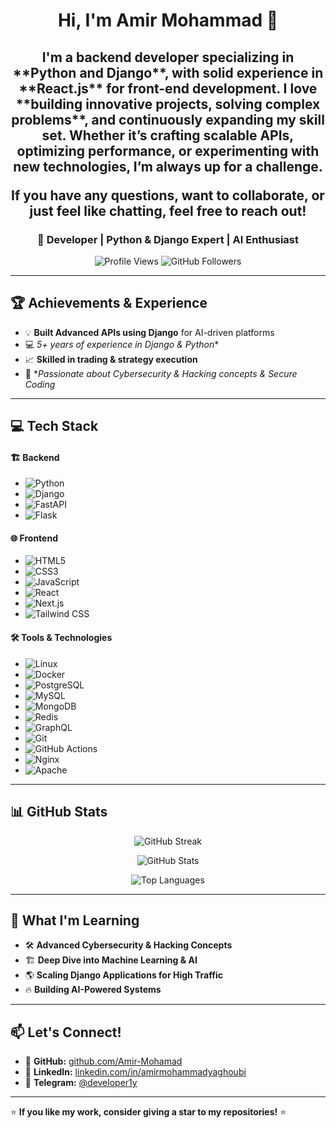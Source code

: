 <!-- Profile Header -->
<h1 align="center">Hi, I'm Amir Mohammad 👋</h1>
<h2 align="center"> I'm a backend developer specializing in **Python and Django**, with solid experience in **React.js** for front-end development. I love **building innovative projects, solving complex problems**, and continuously expanding my skill set. Whether it’s crafting scalable APIs, optimizing performance, or experimenting with new technologies, I’m always up for a challenge.  

If you have any questions, want to collaborate, or just feel like chatting, **feel free to reach out!**  
</h2>
<h3 align="center">🚀 Developer | Python & Django Expert | AI Enthusiast</h3>


<!-- Profile Stats & Badges -->
<p align="center">
  <img src="https://komarev.com/ghpvc/?username=Amir-Mohamad&label=Profile%20Views&color=0e75b6&style=flat" alt="Profile Views" />
  <img src="https://img.shields.io/github/followers/Amir-Mohamad?label=Followers&style=social" alt="GitHub Followers">
</p>

---

## 🏆 Achievements & Experience
- 💡 **Built Advanced APIs using Django** for AI-driven platforms  
- 💻 *5+ years of experience in Django & Python**  
- 📈 **Skilled in trading & strategy execution**  
- 🎯 **Passionate about Cybersecurity & Hacking concepts & Secure Coding*  

---
## 💻 **Tech Stack**

#### 🏗 **Backend**  
- ![Python](https://img.shields.io/badge/Python-3776AB?style=for-the-badge&logo=python&logoColor=white)  
- ![Django](https://img.shields.io/badge/Django-092E20?style=for-the-badge&logo=django&logoColor=white)  
- ![FastAPI](https://img.shields.io/badge/FastAPI-009688?style=for-the-badge&logo=fastapi&logoColor=white)  
- ![Flask](https://img.shields.io/badge/Flask-000000?style=for-the-badge&logo=flask&logoColor=white)  
 

#### 🌐 **Frontend**  
- ![HTML5](https://img.shields.io/badge/HTML5-E34F26?style=for-the-badge&logo=html5&logoColor=white)  
- ![CSS3](https://img.shields.io/badge/CSS3-1572B6?style=for-the-badge&logo=css3&logoColor=white)  
- ![JavaScript](https://img.shields.io/badge/JavaScript-F7DF1E?style=for-the-badge&logo=javascript&logoColor=black)  
- ![React](https://img.shields.io/badge/React-61DAFB?style=for-the-badge&logo=react&logoColor=black)  
- ![Next.js](https://img.shields.io/badge/Next.js-000000?style=for-the-badge&logo=nextdotjs&logoColor=white)  
- ![Tailwind CSS](https://img.shields.io/badge/Tailwind%20CSS-06B6D4?style=for-the-badge&logo=tailwindcss&logoColor=white)  

#### 🛠 **Tools & Technologies**  
- ![Linux](https://img.shields.io/badge/Linux-FCC624?style=for-the-badge&logo=linux&logoColor=black)  
- ![Docker](https://img.shields.io/badge/Docker-2496ED?style=for-the-badge&logo=docker&logoColor=white)  
- ![PostgreSQL](https://img.shields.io/badge/PostgreSQL-336791?style=for-the-badge&logo=postgresql&logoColor=white)  
- ![MySQL](https://img.shields.io/badge/MySQL-4479A1?style=for-the-badge&logo=mysql&logoColor=white)  
- ![MongoDB](https://img.shields.io/badge/MongoDB-47A248?style=for-the-badge&logo=mongodb&logoColor=white)  
- ![Redis](https://img.shields.io/badge/Redis-DC382D?style=for-the-badge&logo=redis&logoColor=white)  
- ![GraphQL](https://img.shields.io/badge/GraphQL-E10098?style=for-the-badge&logo=graphql&logoColor=white)  
- ![Git](https://img.shields.io/badge/Git-F05032?style=for-the-badge&logo=git&logoColor=white)  
- ![GitHub Actions](https://img.shields.io/badge/GitHub%20Actions-2088FF?style=for-the-badge&logo=githubactions&logoColor=white)  
- ![Nginx](https://img.shields.io/badge/Nginx-009639?style=for-the-badge&logo=nginx&logoColor=white)  
- ![Apache](https://img.shields.io/badge/Apache-D22128?style=for-the-badge&logo=apache&logoColor=white) 
---

## 📊 GitHub Stats
<p align="center">
  <img src="https://github-readme-streak-stats.herokuapp.com/?user=Amir-Mohamad&theme=radical" alt="GitHub Streak" />
</p>
<p align="center">
  <img src="https://github-readme-stats.vercel.app/api?username=Amir-Mohamad&show_icons=true&theme=radical" alt="GitHub Stats" />
</p>
<p align="center">
  <img src="https://github-readme-stats.vercel.app/api/top-langs/?username=Amir-Mohamad&layout=compact&theme=radical" alt="Top Languages" />
</p>

---

## 🌱 What I'm Learning
- 🛠 **Advanced Cybersecurity & Hacking Concepts**
- 🏗 **Deep Dive into Machine Learning & AI**
- 🌎 **Scaling Django Applications for High Traffic**
- 🔥 **Building AI-Powered Systems**

---

## 📫 Let's Connect!
- 🚀 **GitHub:** [github.com/Amir-Mohamad](https://github.com/Amir-Mohamad)
- 💼 **LinkedIn:** [linkedin.com/in/amirmohammadyaghoubi](https://www.linkedin.com/in/amirmohammadyaghoubi/)
- 📢 **Telegram:** [@developer1y](https://t.me/developer1y)

---

⭐ **If you like my work, consider giving a star to my repositories!** ⭐
